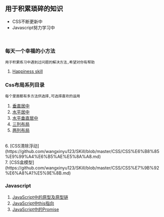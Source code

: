 ##  用于积累琐碎的知识<br>
 * CSS不断更新中<br>
 * Javascript努力学习中
<br>

### 每天一个幸福的小方法<br>
    用于积累练习中遇到过问题的解决方法,希望对你有帮助
1. [Happiness skill](https://github.com/wangxinyu123/SKill/blob/master/CSS/CSS%E5%B0%8F%E6%8A%80%E5%B7%A7.md)<br>    

### Css布局系列目录<br>
    每个里面都有多方法供选择,可选择喜欢的运用
    
1. [ 垂直居中 ](https://github.com/wangxinyu123/SKill/tree/master/%E5%B8%B8%E8%A7%81%E5%B8%83%E5%B1%80/%E5%9E%82%E7%9B%B4%E5%B1%85%E4%B8%AD)<br>
2. [ 水平居中 ](https://github.com/wangxinyu123/SKill/tree/master/%E5%B8%B8%E8%A7%81%E5%B8%83%E5%B1%80/%E6%B0%B4%E5%B9%B3%E5%B1%85%E4%B8%AD)<br>
3. [ 水平垂直居中 ](https://github.com/wangxinyu123/SKill/tree/master/%E5%B8%B8%E8%A7%81%E5%B8%83%E5%B1%80/%E6%B0%B4%E5%B9%B3%E5%9E%82%E7%9B%B4%E5%B1%85%E4%B8%AD)<br>
4. [ 三列布局 ](https://github.com/wangxinyu123/SKill/tree/master/%E6%95%B4%E4%BD%93%E5%B8%83%E5%B1%80/%E4%B8%89%E5%88%97%E5%B8%83%E5%B1%80)<br>
5. [ 两列布局 ](https://github.com/wangxinyu123/SKill/tree/master/%E6%95%B4%E4%BD%93%E5%B8%83%E5%B1%80/%E5%8F%8C%E5%88%97%E5%B8%83%E5%B1%80)
<br>
6. [CSS清除浮动](https://github.com/wangxinyu123/SKill/blob/master/CSS/CSS%E6%B8%85%E9%99%A4%E6%B5%AE%E5%8A%A8.md)
<br>
7. [CSS盒模型](https://github.com/wangxinyu123/SKill/blob/master/CSS/CSS%E7%9B%92%E6%A8%A1%E5%9E%8B.md)
<br>

### Javascript<br>

1. [JavaScript中的原型及原型链](https://github.com/wangxinyu123/SKill/blob/master/JavaScript/JavaScript%E5%8E%9F%E5%9E%8B%E5%8F%8A%E5%8E%9F%E5%9E%8B%E9%93%BE.md)<br>
2. [JavaScript中this指向](https://github.com/wangxinyu123/SKill/blob/master/JavaScript/JavaScript%20this%E6%8C%87%E5%90%91%E9%97%AE%E9%A2%98.md)<br>
3. [JavaScript中的Promise](https://github.com/wangxinyu123/SKill/blob/master/JavaScript/JavaScript%E4%B8%AD%E7%9A%84Promise.md)<br>

